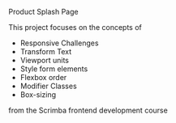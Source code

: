 Product Splash Page

This project focuses on the concepts of

- Responsive Challenges
- Transform Text
- Viewport units
- Style form elements
- Flexbox order
- Modifier Classes
- Box-sizing

from the Scrimba frontend development course
